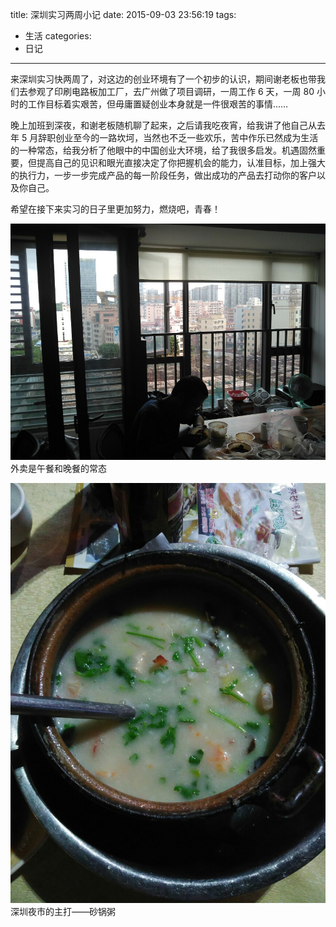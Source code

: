 title: 深圳实习两周小记
date: 2015-09-03 23:56:19
tags:
- 生活
categories:
- 日记
---

来深圳实习快两周了，对这边的创业环境有了一个初步的认识，期间谢老板也带我们去参观了印刷电路板加工厂，去广州做了项目调研，一周工作 6 天，一周 80 小时的工作目标着实艰苦，但毋庸置疑创业本身就是一件很艰苦的事情……

晚上加班到深夜，和谢老板随机聊了起来，之后请我吃夜宵，给我讲了他自己从去年 5 月辞职创业至今的一路坎坷，当然也不乏一些欢乐，苦中作乐已然成为生活的一种常态，给我分析了他眼中的中国创业大环境，给了我很多启发。机遇固然重要，但提高自己的见识和眼光直接决定了你把握机会的能力，认准目标，加上强大的执行力，一步一步完成产品的每一阶段任务，做出成功的产品去打动你的客户以及你自己。

希望在接下来实习的日子里更加努力，燃烧吧，青春！

![深圳](/uploads/images/waimai.jpg "外卖是午餐和晚餐的常态") 外卖是午餐和晚餐的常态

![深圳](/uploads/images/shaguozhou.jpg "深圳夜市的主打——砂锅粥") 深圳夜市的主打——砂锅粥